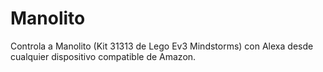 # Manolito
Controla a Manolito (Kit 31313 de Lego Ev3 Mindstorms) con Alexa desde cualquier dispositivo compatible de Amazon.
